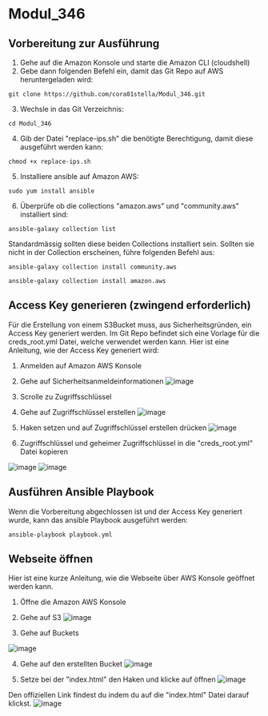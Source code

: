 # Modul_346

## Vorbereitung zur Ausführung
1. Gehe auf die Amazon Konsole und starte die Amazon CLI (cloudshell)
2. Gebe dann folgenden Befehl ein, damit das Git Repo auf AWS heruntergeladen wird:
```
git clone https://github.com/cora01stella/Modul_346.git
```
3. Wechsle in das Git Verzeichnis:
```
cd Modul_346
```
4. Gib der Datei "replace-ips.sh" die benötigte Berechtigung, damit diese ausgeführt werden kann:
```
chmod +x replace-ips.sh
```
5. Installiere ansible auf Amazon AWS:
```
sudo yum install ansible
```
6. Überprüfe ob die collections "amazon.aws" und "community.aws" installiert sind:
```
ansible-galaxy collection list
```
Standardmässig sollten diese beiden Collections installiert sein. Sollten sie nicht in der Collection erscheinen, führe folgenden Befehl aus:
```
ansible-galaxy collection install community.aws
```
```
ansible-galaxy collection install amazon.aws
```

## Access Key generieren (zwingend erforderlich)
Für die Erstellung von einem S3Bucket muss, aus Sicherheitsgründen, ein Access Key generiert werden.
Im Git Repo befindet sich eine Vorlage für die creds_root.yml Datei, welche verwendet werden kann.
Hier ist eine Anleitung, wie der Access Key generiert wird:

1. Anmelden auf Amazon AWS Konsole
2. Gehe auf Sicherheitsanmeldeinformationen
![image](https://github.com/cora01stella/Modul_346/assets/170628330/6256bece-8677-4019-bd92-3493d6f17c5a)

3. Scrolle zu Zugriffsschlüssel

5. Gehe auf Zugriffschlüssel erstellen
![image](https://github.com/cora01stella/Modul_346/assets/170628330/7bc14597-c1f9-457d-b587-4ba819ede528)

6. Haken setzen und auf Zugriffschlüssel erstellen drücken
![image](https://github.com/cora01stella/Modul_346/assets/170628330/9fa4b736-078e-4d32-962a-08270e1dee5f)

7. Zugriffschlüssel und geheimer Zugriffschlüssel in die "creds_root.yml" Datei kopieren

![image](https://github.com/cora01stella/Modul_346/assets/170628330/1ed347cb-740f-4e8c-9a4d-5bdaa1fb0fb7)
![image](https://github.com/cora01stella/Modul_346/assets/170628330/07681ef0-5e37-495c-92ca-4d01c57b6804)

## Ausführen Ansible Playbook
Wenn die Vorbereitung abgechlossen ist und der Access Key generiert wurde, kann das ansible Playbook ausgeführt werden:
```
ansible-playbook playbook.yml
```
## Webseite öffnen
Hier ist eine kurze Anleitung, wie die Webseite über AWS Konsole geöffnet werden kann.

1. Öffne die Amazon AWS Konsole
2. Gehe auf S3
![image](https://github.com/cora01stella/Modul_346/assets/170628330/a2655b6e-227e-42b7-9e4f-5f6088b47562)

3. Gehe auf Buckets
   
![image](https://github.com/cora01stella/Modul_346/assets/170628330/a1af7075-4481-427f-8ce4-d7a1e91d8f27)

4. Gehe auf den erstellten Bucket
![image](https://github.com/cora01stella/Modul_346/assets/170628330/bb7cb7d4-9009-439a-bdf6-37135b0317bf)

5. Setze bei der "index.html" den Haken und klicke auf öffnen
![image](https://github.com/cora01stella/Modul_346/assets/170628330/37bf633a-eb6a-459c-9798-be0719965aec)

Den offiziellen Link findest du indem du auf die "index.html" Datei darauf klickst.
![image](https://github.com/cora01stella/Modul_346/assets/170628330/5349c25c-d481-4789-868b-4009f0eea0b9)

